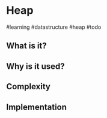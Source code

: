 # Heap
#learning #datastructure #heap #todo

## What is it?
## Why is it used?
## Complexity
## Implementation